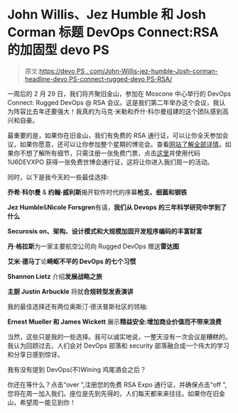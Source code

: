 # John Willis、Jez Humble 和 Josh Corman 标题 DevOps Connect:RSA 的加固型 devo PS

> 原文:[https://devo PS . com/John-Willis-jez-humble-Josh-corman-headline-devo PS-connect-rugged-devo PS-RSA/](https://devops.com/john-willis-jez-humble-josh-corman-headline-devops-connect-rugged-devops-rsa/)

一周后的 2 月 29 日，我们将齐聚旧金山，参加在 Moscone 中心举行的 DevOps Connect: Rugged DevOps @ RSA 会议。这是我们第二年举办这个会议，我认为阵容比去年还要强大！我真的为马克·米勒和乔什·科尔曼组建的这个团队感到高兴和自豪。

最重要的是，如果你在旧金山，我们有免费的 RSA 通行证，可以让你全天参加会议，如果你愿意，还可以让你参加整个星期的博览会。查看[网站了解全部详情](http://www.devopsconnect.com/rsa/)。如果你不想了解所有细节，只需注册一张免费门票，点击[这里](https://www.rsaconference.com/events/us16/agenda/sessions/2339/devops-connect-rugged-devops)并使用代码 1U6DEVXPO 获得一张免费世博会通行证，这将让你进入我们周一的活动。

同时，以下是我今天的一些最佳选择:

**乔希·科尔曼** & **约翰·威利斯**揭开软件时代的序幕**枪支、细菌和钢铁**

**Jez Humble**&**Nicole Forsgren**有请，**我们从 Devops 的三年科学研究中学到了什么**

**Securosis on、**架构、设计模式和大规模加固开发程序编码的丰富财富****

**丹·格拉斯**为一家主要航空公司向 Rugged DevOps 赠送**雷达图**

**艾米·德马丁**论**崎岖不平的 DevOps 的七个习惯**

**Shannon Lietz** 介绍**发展战略之旅**

**主厨 Justin Arbuckle** 将就**合规转型发表演讲**

我的最佳选择还有两位奥斯汀·德沃普斯社区的领袖:

**Ernest Mueller 和 James Wickett** 展示**精益安全:增加商业价值而不带来浪费**

当然，这些只是我的一些选择。我可以诚实地说，一整天没有一次会议是糟糕的。我认为回顾过去，人们会对 DevOps 部落和 security 部落融合成一个伟大的学习和分享日感到惊讶。

我有没有提到 DevOps(不)Wining 鸡尾酒会之后？

你还在等什么？点击“over ”,注册您的免费 RSA Expo 通行证，并确保点击“off ”,您将在周一加入我们。座位是先到先得的，人们每天都来来往往。如果你在旧金山，希望周一能见到你！